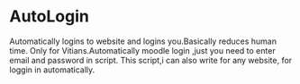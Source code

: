 # AutoLogin
Automatically logins to website and logins you.Basically reduces human time.
Only for Vitians.Automatically moodle login ,just you need to enter email and password in script.
This script,i can also write for any website, for loggin in automatically.
